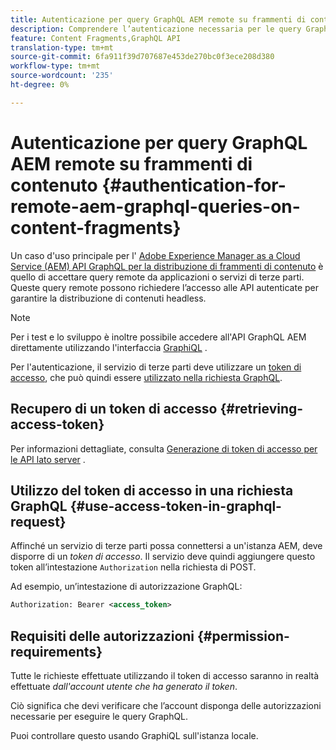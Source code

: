 ```yaml
---
title: Autenticazione per query GraphQL AEM remote su frammenti di contenuto
description: Comprendere l’autenticazione necessaria per le query GraphQL AEM remote al fine di proteggere la distribuzione di contenuti headless.
feature: Content Fragments,GraphQL API
translation-type: tm+mt
source-git-commit: 6fa911f39d707687e453de270bc0f3ece208d380
workflow-type: tm+mt
source-wordcount: '235'
ht-degree: 0%

---
```



# Autenticazione per query GraphQL AEM remote su frammenti di contenuto {#authentication-for-remote-aem-graphql-queries-on-content-fragments}

Un caso d&#39;uso principale per l&#39; [Adobe Experience Manager as a Cloud Service (AEM) API GraphQL per la distribuzione di frammenti di contenuto](/help/assets/content-fragments/graphql-api-content-fragments.md) è quello di accettare query remote da applicazioni o servizi di terze parti. Queste query remote possono richiedere l’accesso alle API autenticate per garantire la distribuzione di contenuti headless.

>[!NOTE]
>
>Per i test e lo sviluppo è inoltre possibile accedere all&#39;API GraphQL AEM direttamente utilizzando l&#39;interfaccia [GraphiQL](/help/assets/content-fragments/graphql-api-content-fragments.md#graphiql-interface) .

Per l&#39;autenticazione, il servizio di terze parti deve utilizzare un [token di accesso](#access-token), che può quindi essere [utilizzato nella richiesta GraphQL](#use-access-token-in-graphql-request).

## Recupero di un token di accesso {#retrieving-access-token}

Per informazioni dettagliate, consulta [Generazione di token di accesso per le API lato server](/help/implementing/developing/introduction/generating-access-tokens-for-server-side-apis.md) .

## Utilizzo del token di accesso in una richiesta GraphQL {#use-access-token-in-graphql-request}

Affinché un servizio di terze parti possa connettersi a un&#39;istanza AEM, deve disporre di un *token di accesso*. Il servizio deve quindi aggiungere questo token all’intestazione `Authorization` nella richiesta di POST.

Ad esempio, un’intestazione di autorizzazione GraphQL:

```xml
Authorization: Bearer <access_token>
```

## Requisiti delle autorizzazioni {#permission-requirements}

Tutte le richieste effettuate utilizzando il token di accesso saranno in realtà effettuate *dall&#39;account utente che ha generato il token*.

Ciò significa che devi verificare che l’account disponga delle autorizzazioni necessarie per eseguire le query GraphQL.

Puoi controllare questo usando GraphiQL sull&#39;istanza locale.
